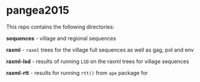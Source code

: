 # pangea2015
This repo contains the following directories:

**sequences** - village and regional sequences

**raxml** - ```raxml``` trees for the village full sequences as well as gag, pol and env

**raxml-lsd** - results of running ```LSD``` on the raxml trees for village sequences

**raxml-rtt** - results for running ```rtt()``` from ```ape``` package for

